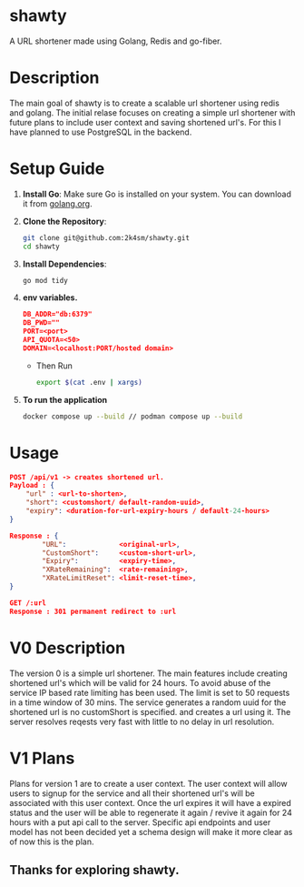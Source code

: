 # shawty
A URL shortener made using Golang, Redis and go-fiber.

# Description

The main goal of shawty is to create a scalable url shortener using redis and golang. The initial relase focuses on creating a simple url shortener with future plans to include user context and saving shortened url's. For this I have planned to use PostgreSQL in the backend.

# Setup Guide

1. **Install Go**: Make sure Go is installed on your system. You can download it from [golang.org](https://golang.org/dl/).

2. **Clone the Repository**:
   ```bash
   git clone git@github.com:2k4sm/shawty.git
   cd shawty
   ```
3. **Install Dependencies**:
   ```bash
   go mod tidy
   ```
4. **env variables.**
      ```json
      DB_ADDR="db:6379"
      DB_PWD=""
      PORT=<port>
      API_QUOTA=<50>
      DOMAIN=<localhost:PORT/hosted domain>
      ```
      - Then Run
        ```bash
        export $(cat .env | xargs)
        ```
5. **To run the application**
   ```bash
   docker compose up --build // podman compose up --build
   ```

# Usage

```json
POST /api/v1 -> creates shortened url.
Payload : {
    "url" : <url-to-shorten>,
    "short": <customshort/ default-random-uuid>,
    "expiry": <duration-for-url-expiry-hours / default-24-hours>
}

Response : {
        "URL":             <original-url>,
		"CustomShort":     <custom-short-url>,
		"Expiry":          <expiry-time>,
		"XRateRemaining":  <rate-remaining>,
		"XRateLimitReset": <limit-reset-time>,
}
```

```json
GET /:url
Response : 301 permanent redirect to :url
```

# V0 Description

The version 0 is a simple url shortener. The main features include creating shortened url's which will be valid for 24 hours. To avoid abuse of the service IP based rate limiting has been used. The limit is set to 50 <can be configured> requests in a time window of 30 mins. The service generates a random uuid for the shortened url is no customShort is specified. and creates a url using it. The server resolves reqests very fast with little to no delay in url resolution.

# V1 Plans

Plans for version 1 are to create a user context. The user context will allow users to signup for the service and all their shortened url's will be associated with this user context. Once the url expires it will have a expired status and the user will be able to regenerate it again / revive it again for 24 hours with a put api call to the server. Specific api endpoints and user model has not been decided yet a schema design will make it more clear as of now this is the plan.

## Thanks for exploring shawty.
